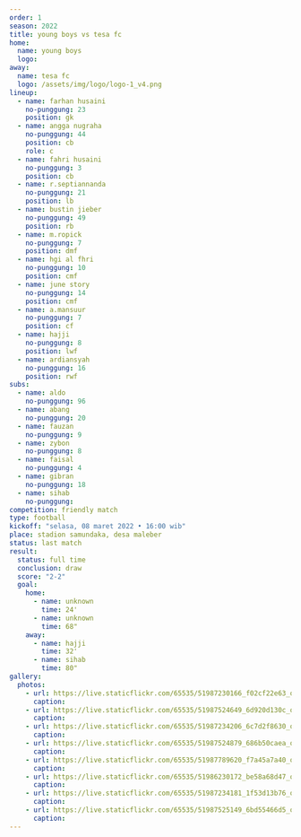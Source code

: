 ```yaml
---
order: 1
season: 2022
title: young boys vs tesa fc
home:
  name: young boys
  logo: 
away:
  name: tesa fc
  logo: /assets/img/logo/logo-1_v4.png
lineup:
  - name: farhan husaini
    no-punggung: 23
    position: gk
  - name: angga nugraha
    no-punggung: 44
    position: cb
    role: c
  - name: fahri husaini
    no-punggung: 3
    position: cb
  - name: r.septiannanda
    no-punggung: 21
    position: lb
  - name: bustin jieber
    no-punggung: 49
    position: rb
  - name: m.ropick
    no-punggung: 7
    position: dmf
  - name: hgi al fhri
    no-punggung: 10
    position: cmf
  - name: june story
    no-punggung: 14
    position: cmf
  - name: a.mansuur
    no-punggung: 7
    position: cf
  - name: hajji
    no-punggung: 8
    position: lwf
  - name: ardiansyah
    no-punggung: 16
    position: rwf
subs:
  - name: aldo
    no-punggung: 96
  - name: abang
    no-punggung: 20
  - name: fauzan
    no-punggung: 9
  - name: zybon
    no-punggung: 8
  - name: faisal
    no-punggung: 4
  - name: gibran
    no-punggung: 18
  - name: sihab
    no-punggung: 
competition: friendly match
type: football
kickoff: "selasa, 08 maret 2022 • 16:00 wib"
place: stadion samundaka, desa maleber
status: last match
result: 
  status: full time
  conclusion: draw
  score: "2-2"
  goal:
    home:
      - name: unknown
        time: 24'
      - name: unknown
        time: 68"
    away:
      - name: hajji
        time: 32'
      - name: sihab
        time: 80"
gallery:
  photos:
    - url: https://live.staticflickr.com/65535/51987230166_f02cf22e63_o.jpg
      caption:
    - url: https://live.staticflickr.com/65535/51987524649_6d920d130c_o.jpg
      caption:
    - url: https://live.staticflickr.com/65535/51987234206_6c7d2f8630_o.jpg
      caption:
    - url: https://live.staticflickr.com/65535/51987524879_686b50caea_o.jpg
      caption:
    - url: https://live.staticflickr.com/65535/51987789620_f7a45a7a40_o.jpg
      caption:
    - url: https://live.staticflickr.com/65535/51986230172_be58a68d47_o.jpg
      caption:
    - url: https://live.staticflickr.com/65535/51987234181_1f53d13b76_o.jpg
      caption:
    - url: https://live.staticflickr.com/65535/51987525149_6bd55466d5_o.jpg
      caption:
---
```

